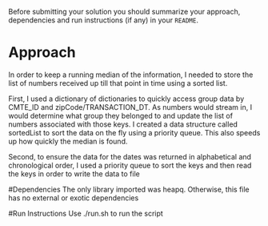 Before submitting your solution you should summarize your approach, dependencies and run instructions (if any) in your `README`.

# Approach
In order to keep a running median of the information, I needed to store the list of numbers received up till that point in time using a sorted list.

First, I used a dictionary of dictionaries to quickly access group data by CMTE_ID and zipCode/TRANSACTION_DT. As numbers would stream in, I would determine what group they belonged to and update the list of numbers associated with those keys. I created a data structure called sortedList to sort the data on the fly using a priority queue. This also speeds up how quickly the median is found. 

Second, to ensure the data for the dates was returned in alphabetical and chronological order, I used a priority queue to sort the keys and then read the keys in order to write the data to file

#Dependencies
The only library imported was heapq. Otherwise, this file has no external or exotic dependencies

#Run Instructions
Use ./run.sh to run the script



